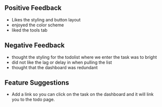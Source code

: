 ## Positive Feedback
- Likes the styling and button layout
- enjoyed the color scheme
- liked the tools tab

## Negative Feedback
- thought the styling for the todolist where we enter the task was to bright
- did not like the lag or delay in when pulling the list 
- thought that the dashboard was redundant


## Feature Suggestions
- Add a link so you can click on the task on the dashboard and it will link you to the todo page.
